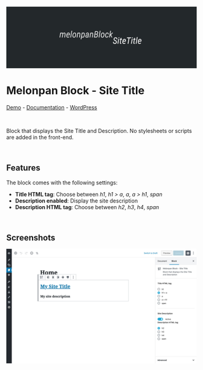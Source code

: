 ![Banner Image](assets-repo/banner-1544x500.png)

# Melonpan Block - Site Title

[Demo](https://gutenberg-showcase.melonpan.io/melonpan-block-site-title) - [Documentation](https://melonpan.io/gutenberg-blocks/melonpan-block-site-title) - [WordPress](https://wordpress.org/plugins/melonpan-block-site-title)

<br />

Block that displays the Site Title and Description. No stylesheets or scripts are added in the front-end.

<br />

## Features

The block comes with the following settings:

- **Title HTML tag**: Choose between _h1_, _h1 > a_, _a_, _a > h1_, _span_
- **Description enabled**: Display the site description
- **Description HTML tag**: Choose between _h2_, _h3_, _h4_, _span_

<br />

## Screenshots

<img src="assets-repo/screenshot-1.jpg" width="700px" alt="Block in the editor" />
